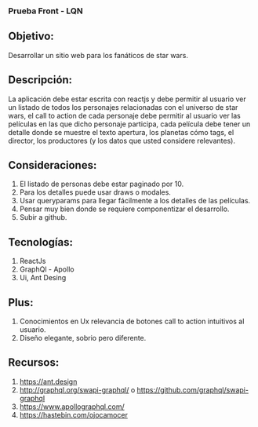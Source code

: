 ### Prueba Front - LQN

## Objetivo: 
Desarrollar un sitio web para los fanáticos de star wars.
 
## Descripción:
La aplicación debe estar escrita con reactjs y debe permitir al usuario ver un listado de todos los personajes relacionadas con el universo de star wars, el call to action de cada personaje debe permitir al usuario ver las películas en las que dicho personaje participa, cada película debe tener un detalle donde se muestre el texto apertura, los planetas cómo tags, el director, los productores (y los datos que usted considere relevantes).
## Consideraciones:
1.    El listado de personas debe estar paginado por 10.
2.    Para los detalles puede usar draws o modales.
3.    Usar queryparams para llegar fácilmente a los detalles de las películas.
4.    Pensar muy bien donde se requiere componentizar el desarrollo.
5.    Subir a github.
## Tecnologías:
1.    ReactJs
2.    GraphQl - Apollo
3.    Ui, Ant Desing
## Plus:
1.    Conocimientos en Ux relevancia de botones call to action intuitivos al usuario.
2.    Diseño elegante, sobrio pero diferente.
## Recursos:
1.    https://ant.design
2.    http://graphql.org/swapi-graphql/ o https://github.com/graphql/swapi-graphql
3.    https://www.apollographql.com/
4.    https://hastebin.com/ojocamocer
